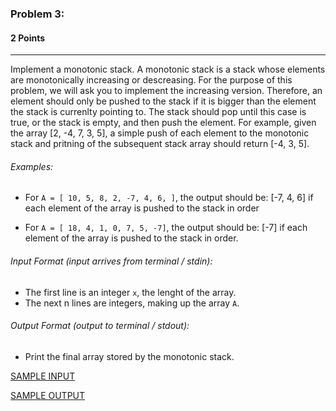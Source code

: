 ### Problem 3:
#### 2 Points

---
Implement a monotonic stack. A monotonic stack is a stack whose elements are monotonically increasing or descreasing. For the purpose of this problem, we will ask you to implement the increasing version. Therefore, an element should only be pushed to the stack if it is bigger than the element the stack is currenlty pointing to. The stack should pop until this case is true, or the stack is empty, and then push the element. For example, given the array [2, -4, 7, 3, 5], a simple push of each element to the monotonic stack and pritning of the subsequent stack array should return [-4, 3, 5]. 


###### Examples:
- For <code>A = [ 10, 5, 8, 2, -7, 4, 6, ]</code>, the output should be: [-7, 4, 6] if each element of the array is pushed to the stack in order

- For <code>A = [ 18, 4, 1, 0, 7, 5, -7]</code>, the output should be: [-7] if each element of the array is pushed to the stack in order. 

###### Input Format (input arrives from terminal / stdin):

- The first line is an integer <code>x</code>, the lenght of the array.
- The next n lines are integers, making up the array <code>A</code>.

###### Output Format (output to terminal / stdout):

- Print the final array stored by the monotonic stack.

[SAMPLE INPUT](input.txt)

[SAMPLE OUTPUT](output.txt)
